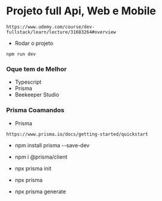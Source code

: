 # Projeto full Api, Web e Mobile
```
https://www.udemy.com/course/dev-fullstack/learn/lecture/31683264#overview

```
* Rodar o projeto
```
npm run dev
```
### Oque tem de Melhor
* Typescript
* Prisma
* Beekeeper Studio

### Prisma Coamandos
* Prisma
```
https://www.prisma.io/docs/getting-started/quickstart
```
* npm install prisma --save-dev
* npm i @prisma/client
* npx prisma init

* npx prisma
* npx prisma generate